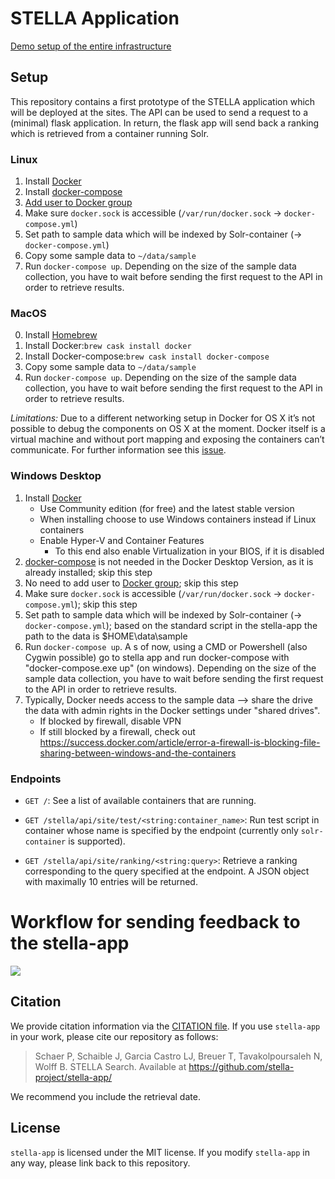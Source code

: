# STELLA Application

[Demo setup of the entire infrastructure](https://github.com/stella-project/stella-search#demo-setup-of-the-entire-infrastructure)

## Setup
This repository contains a first prototype of the STELLA application which will be deployed at the sites.
The API can be used to send a request to a (minimal) flask application. In return, the flask app will send back a
ranking which is retrieved from a container running Solr.

### Linux

1. Install [Docker](https://docs.docker.com/v17.12/install/)
2. Install [docker-compose](https://docs.docker.com/compose/install/)
3. [Add user to Docker group](https://docs.docker.com/install/linux/linux-postinstall/)
4. Make sure `docker.sock` is accessible (`/var/run/docker.sock` &rarr; `docker-compose.yml`)
5. Set path to sample data which will be indexed by Solr-container (&rarr; `docker-compose.yml`)
6. Copy some sample data to `~/data/sample`
7. Run `docker-compose up`. Depending on the size of the sample data collection, you have to wait before sending the first request to the API in order to retrieve results.

### MacOS

0. Install [Homebrew](https://brew.sh)
1. Install Docker:`brew cask install docker` 
2. Install Docker-compose:`brew cask install docker-compose` 
3. Copy some sample data to `~/data/sample`
4. Run `docker-compose up`. Depending on the size of the sample data collection, you have to wait before sending the first request to the API in order to retrieve results.

_Limitations:_
Due to a different networking setup in Docker for OS X it’s not possible to debug the components on OS X at the moment. Docker itself is a virtual machine and without port mapping and exposing the containers can’t communicate. For further information see this [issue](https://github.com/docker/for-mac/issues/2670). 

### Windows Desktop

1. Install [Docker](https://docs.docker.com/v17.12/install/)
   - Use Community edition (for free) and the latest stable version
   - When installing choose to use Windows containers instead if Linux containers
   - Enable Hyper-V and Container Features
      - To this end also enable Virtualization in your BIOS, if it is disabled
2. [docker-compose](https://docs.docker.com/compose/install/) is not needed in the Docker Desktop Version, as it is already installed; skip this step
3. No need to add user to [Docker group](https://docs.docker.com/install/linux/linux-postinstall/); skip this step
4. Make sure `docker.sock` is accessible (`/var/run/docker.sock` &rarr; `docker-compose.yml`); skip this step
5. Set path to sample data which will be indexed by Solr-container (&rarr; `docker-compose.yml`); based on the standard script in the stella-app the path to the data is $HOME\data\sample
7. Run `docker-compose up`. A s of now, using a CMD or Powershell (also Cygwin possible) go to stella app and run docker-compose with "docker-compose.exe up" (on windows). Depending on the size of the sample data collection, you have to wait before sending the first request to the API in order to retrieve results.
8. Typically, Docker needs access to the sample data --> share the drive the data with admin rights in the Docker settings under  "shared drives". 
    - If blocked by firewall, disable VPN
    - If still blocked by a firewall, check out https://success.docker.com/article/error-a-firewall-is-blocking-file-sharing-between-windows-and-the-containers
	
  
### Endpoints

- `GET /`: See a list of available containers that are running.

- `GET /stella/api/site/test/<string:container_name>`: Run test script in container whose name is specified by the endpoint (currently only `solr-container` is supported).

- `GET /stella/api/site/ranking/<string:query>`: Retrieve a ranking corresponding to the query specified at the endpoint. A JSON object with maximally 10 entries will be returned.

# Workflow for sending feedback to the stella-app
[![](https://mermaid.ink/img/eyJjb2RlIjoic2VxdWVuY2VEaWFncmFtXG4gICAgc2l0ZSAtPj4gc3RlbGxhX2FwcDogR0VUIC9yYW5raW5nP3E9PHN0cmluZzpxdWVyeT5cbiAgICBOb3RlIHJpZ2h0IG9mIHN0ZWxsYV9hcHA6IDEpIHVwb24gcmVxdWVzdCBvZiBhIDxicj4gcmFua2luZyBhIG5ldyA8YnI-IHNlc3Npb24gd2lsbCBiZSB3cml0dGVuIDxicj4gdG8gdGhlIGxvY2FsIGRiXG4gICAgTm90ZSByaWdodCBvZiBzdGVsbGFfYXBwOiAyKSBvbmUgcmFua3N5cyArIDxicj4gb25lIHJlY3N5cyA8YnI-IGFyZSBhc3NpZ25lZCB0byA8YnI-IHRoZSBzZXNzaW9uXG4gICAgc3RlbGxhX2FwcCAtLT4-IHNpdGU6IDxpdGVtcz4gPGJyPiA8YnI-ICgrIHJhbmtpbmdfaWQgKyBzZXNzaW9uX2lkKVxuICAgIE5vdGUgbGVmdCBvZiBzaXRlOiBsb2dzIHVzZXIgZGF0YSA8YnI-IGFuZCBpbnRlcmFjdGlvbnNcbiAgICBOb3RlIGxlZnQgb2Ygc2l0ZTogVXNlciBlbnRlcnMgPGJyPiBuZXcgcXVlcnlcbiAgICBzaXRlIC0-PiBzdGVsbGFfYXBwOiBHRVQgL3Jhbmtpbmc_cT0uLi4_cz1zZXNzaW9uX2lkXG4gICAgTm90ZSByaWdodCBvZiBzdGVsbGFfYXBwOiBzdGVsbGFfYXBwIHJldHVybnMgPGJyPiBhbm90aGVyIHJhbmtpbmcgYnkgPGJyPiB0aGUgc3lzdGVtIHRoYXQgaXMgPGJyPiBhc3NpZ25lZCB0byB0aGUgPGJyPiBzZXNzaW9uIHdpdGggPGJyPiBzZXNzaW9uX2lkXG4gICAgc3RlbGxhX2FwcCAtLT4-IHNpdGU6IDxpdGVtcz4gPGJyPiA8YnI-ICgrIHJhbmtpbmdfaWQgKyBzZXNzaW9uX2lkKVxuICAgIE5vdGUgbGVmdCBvZiBzaXRlOiBsb2dzIHVzZXIgZGF0YSA8YnI-IGFuZCBpbnRlcmFjdGlvbnNcbiAgICBzaXRlIC0-PiBzdGVsbGFfYXBwOiBQT1NUIC9mZWVkYmFja3MvPHJhbmtpbmdfaWQ-XG4gICAgTm90ZSByaWdodCBvZiBzdGVsbGFfYXBwOiBzdGVsbGFfYXBwIHdyaXRlcyA8YnI-IChjbGljaykgZmVlZGJhY2sgPGJyPiB0byBsb2NhbCBkYlxuICAgIHNpdGUgLT4-IHN0ZWxsYV9hcHA6IEdFVCBzZXNzaW9ucy88c2Vzc2lvbl9pZD4vZXhpdCBcbiAgICBOb3RlIHJpZ2h0IG9mIHN0ZWxsYV9hcHA6IE9wdGlvbmFsbHkgdGhlIDxicj4gc3RlbGxhX2FwcCBpcyBub3RpZmllZCA8YnI-IHdoZW4gc2Vzc2lvbnMgZW5kc1xuICAgIE5vdGUgcmlnaHQgb2Ygc3RlbGxhX2FwcDogc3RlbGxhX2FwcCBjaGVja3MgPGJyPiBsb2NhbCBkYiByZWd1bGFybHkgPGJyPiAoYnkgYSBnaXZlbiBpbnRlcnZhbCA8YnI-IGluIHRoZSBjb25maWctZmlsZSkgPGJyPiBhbmQgdXBsb2FkcyA8YnI-IGFsbCBlbmRlZCBzZXNzaW9ucyA8YnI-IHRvIHRoZSBzdGVsbGFfc2VydmVyXG5cbiIsIm1lcm1haWQiOnsidGhlbWUiOiJkZWZhdWx0In0sInVwZGF0ZUVkaXRvciI6ZmFsc2V9)](https://mermaid-js.github.io/mermaid-live-editor/#/edit/eyJjb2RlIjoic2VxdWVuY2VEaWFncmFtXG4gICAgc2l0ZSAtPj4gc3RlbGxhX2FwcDogR0VUIC9yYW5raW5nP3E9PHN0cmluZzpxdWVyeT5cbiAgICBOb3RlIHJpZ2h0IG9mIHN0ZWxsYV9hcHA6IDEpIHVwb24gcmVxdWVzdCBvZiBhIDxicj4gcmFua2luZyBhIG5ldyA8YnI-IHNlc3Npb24gd2lsbCBiZSB3cml0dGVuIDxicj4gdG8gdGhlIGxvY2FsIGRiXG4gICAgTm90ZSByaWdodCBvZiBzdGVsbGFfYXBwOiAyKSBvbmUgcmFua3N5cyArIDxicj4gb25lIHJlY3N5cyA8YnI-IGFyZSBhc3NpZ25lZCB0byA8YnI-IHRoZSBzZXNzaW9uXG4gICAgc3RlbGxhX2FwcCAtLT4-IHNpdGU6IDxpdGVtcz4gPGJyPiA8YnI-ICgrIHJhbmtpbmdfaWQgKyBzZXNzaW9uX2lkKVxuICAgIE5vdGUgbGVmdCBvZiBzaXRlOiBsb2dzIHVzZXIgZGF0YSA8YnI-IGFuZCBpbnRlcmFjdGlvbnNcbiAgICBOb3RlIGxlZnQgb2Ygc2l0ZTogVXNlciBlbnRlcnMgPGJyPiBuZXcgcXVlcnlcbiAgICBzaXRlIC0-PiBzdGVsbGFfYXBwOiBHRVQgL3Jhbmtpbmc_cT0uLi4_cz1zZXNzaW9uX2lkXG4gICAgTm90ZSByaWdodCBvZiBzdGVsbGFfYXBwOiBzdGVsbGFfYXBwIHJldHVybnMgPGJyPiBhbm90aGVyIHJhbmtpbmcgYnkgPGJyPiB0aGUgc3lzdGVtIHRoYXQgaXMgPGJyPiBhc3NpZ25lZCB0byB0aGUgPGJyPiBzZXNzaW9uIHdpdGggPGJyPiBzZXNzaW9uX2lkXG4gICAgc3RlbGxhX2FwcCAtLT4-IHNpdGU6IDxpdGVtcz4gPGJyPiA8YnI-ICgrIHJhbmtpbmdfaWQgKyBzZXNzaW9uX2lkKVxuICAgIE5vdGUgbGVmdCBvZiBzaXRlOiBsb2dzIHVzZXIgZGF0YSA8YnI-IGFuZCBpbnRlcmFjdGlvbnNcbiAgICBzaXRlIC0-PiBzdGVsbGFfYXBwOiBQT1NUIC9mZWVkYmFja3MvPHJhbmtpbmdfaWQ-XG4gICAgTm90ZSByaWdodCBvZiBzdGVsbGFfYXBwOiBzdGVsbGFfYXBwIHdyaXRlcyA8YnI-IChjbGljaykgZmVlZGJhY2sgPGJyPiB0byBsb2NhbCBkYlxuICAgIHNpdGUgLT4-IHN0ZWxsYV9hcHA6IEdFVCBzZXNzaW9ucy88c2Vzc2lvbl9pZD4vZXhpdCBcbiAgICBOb3RlIHJpZ2h0IG9mIHN0ZWxsYV9hcHA6IE9wdGlvbmFsbHkgdGhlIDxicj4gc3RlbGxhX2FwcCBpcyBub3RpZmllZCA8YnI-IHdoZW4gc2Vzc2lvbnMgZW5kc1xuICAgIE5vdGUgcmlnaHQgb2Ygc3RlbGxhX2FwcDogc3RlbGxhX2FwcCBjaGVja3MgPGJyPiBsb2NhbCBkYiByZWd1bGFybHkgPGJyPiAoYnkgYSBnaXZlbiBpbnRlcnZhbCA8YnI-IGluIHRoZSBjb25maWctZmlsZSkgPGJyPiBhbmQgdXBsb2FkcyA8YnI-IGFsbCBlbmRlZCBzZXNzaW9ucyA8YnI-IHRvIHRoZSBzdGVsbGFfc2VydmVyXG5cbiIsIm1lcm1haWQiOnsidGhlbWUiOiJkZWZhdWx0In0sInVwZGF0ZUVkaXRvciI6ZmFsc2V9)



## Citation

We provide citation information via the [CITATION file](./CITATION.cff). If you use `stella-app` in your work, please cite our repository as follows:

> Schaer P, Schaible J, Garcia Castro LJ, Breuer T, Tavakolpoursaleh N, Wolff B. STELLA Search. Available at https://github.com/stella-project/stella-app/

We recommend you include the retrieval date.

## License

`stella-app` is licensed under the MIT license. If you modify `stella-app` in any way, please link back to this repository.
